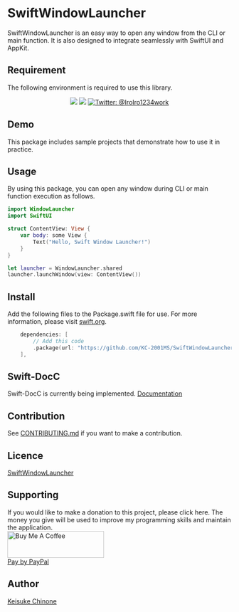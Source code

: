 # SwiftWindowLauncher
SwiftWindowLauncher is an easy way to open any window from the CLI or main function. It is also designed to integrate seamlessly with SwiftUI and AppKit.

## Requirement
The following environment is required to use this library.

<p align="center">
    <img src="https://img.shields.io/badge/macOS-14.0+-red.svg" />
    <img src="https://img.shields.io/badge/Swift-6.0-DE5D43.svg" />
    <a href="https://twitter.com/IroIro1234work">
        <img src="https://img.shields.io/badge/Contact-@IroIro1234work-lightgrey.svg?style=flat" alt="Twitter: @IroIro1234work" />
    </a>
</p>

## Demo
This package includes sample projects that demonstrate how to use it in practice.

## Usage
By using this package, you can open any window during CLI or main function execution as follows.
```swift
import WindowLauncher
import SwiftUI

struct ContentView: View {
    var body: some View {
        Text("Hello, Swift Window Launcher!")
    }
}

let launcher = WindowLauncher.shared
launcher.launchWindow(view: ContentView())
```

## Install
Add the following files to the Package.swift file for use. For more information, please visit [swift.org](https://www.swift.org/documentation/package-manager/).
``` swift
    dependencies: [
        // Add this code
        .package(url: "https://github.com/KC-2001MS/SwiftWindowLauncher.git", from: "0.0.1"),
    ],
```

## Swift-DocC
Swift-DocC is currently being implemented.
[Documentation](https://kc-2001ms.github.io/SwiftWindowLauncher/documentation/windowlauncher/)

## Contribution
See [CONTRIBUTING.md](https://github.com/KC-2001MS/SwiftWindowLauncher/blob/main/CONTRIBUTING.md) if you want to make a contribution.

## Licence
[SwiftWindowLauncher](https://github.com/KC-2001MS/SwiftWindowLauncher/blob/main/LICENSE)

## Supporting
If you would like to make a donation to this project, please click here. The money you give will be used to improve my programming skills and maintain the application.  
<a href="https://www.buymeacoffee.com/iroiro" target="_blank">
    <img src="https://cdn.buymeacoffee.com/buttons/v2/default-yellow.png" alt="Buy Me A Coffee" style="height: 60px !important;width: 217px !important;" >
</a>  
[Pay by PayPal](https://paypal.me/iroiroWork?country.x=JP&locale.x=ja_JP)

## Author
[Keisuke Chinone](https://github.com/KC-2001MS)
